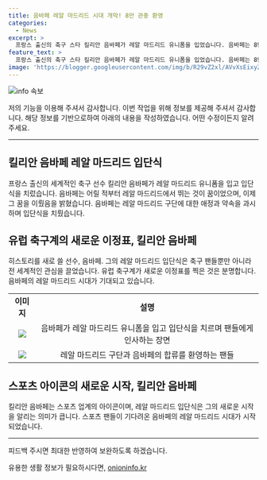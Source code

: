 ```yaml
---
title: 음바페 레알 마드리드 시대 개막! 8만 관중 환영
categories:
  - News
excerpt: >
  프랑스 출신의 축구 스타 킬리안 음바페가 레알 마드리드 유니폼을 입었습니다. 음바페는 8만여 팬들의 열정적인 응원을 받으며 입단식을 가졌고, 어릴 적부터의 꿈을 이뤘다며 레알 마드리드에서의 활약에 약속했습니다. 이들의 열정적인 모습을 담은 입단식 장면을 함께 감상해보세요!
feature_text: >
  프랑스 출신의 축구 스타 킬리안 음바페가 레알 마드리드 유니폼을 입었습니다. 음바페는 8만여 팬들의 열정적인 응원을 받으며 입단식을 가졌고, 어릴 적부터의 꿈을 이뤘다며 레알 마드리드에서의 활약에 약속했습니다. 이들의 열정적인 모습을 담은 입단식 장면을 함께 감상해보세요!
image: 'https://blogger.googleusercontent.com/img/b/R29vZ2xl/AVvXsEixyZcFfHzMRdzZMjFBmAUKJYCLCGyLL1o632UiGVXcaFdKo_bkvkuCioo0uUKlGfBVcT3P84aROyZIXSBEx3Aw5nCQ3pTgDom1WDC4m8eifvWiAmWEEVb4x6G_l8C0QH225ldMjyaFvpxGEBGNO37VmDTDMHGhJPq73UglMfDca1-0aw/s1600/blogspot.png'
---
```


<p><img src="https://blogger.googleusercontent.com/img/b/R29vZ2xl/AVvXsEixyZcFfHzMRdzZMjFBmAUKJYCLCGyLL1o632UiGVXcaFdKo_bkvkuCioo0uUKlGfBVcT3P84aROyZIXSBEx3Aw5nCQ3pTgDom1WDC4m8eifvWiAmWEEVb4x6G_l8C0QH225ldMjyaFvpxGEBGNO37VmDTDMHGhJPq73UglMfDca1-0aw/s1600/blogspot.png" alt="info 속보" /></p>

<p>저의 기능을 이용해 주셔서 감사합니다. 이번 작업을 위해 정보를 제공해 주셔서 감사합니다. 해당 정보를 기반으로하여 아래의 내용을 작성하였습니다. 어떤 수정이든지 알려주세요.</p>

<hr />

<h2 data-ke-size="size26">킬리안 음바페 레알 마드리드 입단식</h2>

<p data-ke-size="size16">프랑스 출신의 세계적인 축구 선수 킬리안 음바페가 레알 마드리드 유니폼을 입고 입단식을 치렀습니다. 음바페는 어릴 적부터 레알 마드리드에서 뛰는 것이 꿈이었으며, 이제 그 꿈을 이뤘음을 밝혔습니다. 음바페는 레알 마드리드 구단에 대한 애정과 약속을 과시하며 입단식을 치뤘습니다.</p>

<h2 data-ke-size="size26">유럽 축구계의 새로운 이정표, 킬리안 음바페</h2>

<p data-ke-size="size16">히스토리를 새로 쓸 선수, 음바페. 그의 레알 마드리드 입단식은 축구 팬들뿐만 아니라 전 세계적인 관심을 끌었습니다. 유럽 축구계가 새로운 이정표를 찍은 것은 분명합니다. 음바페의 레알 마드리드 시대가 기대되고 있습니다.</p>

<table>
<tbody>
<tr>
<td style="text-align: center; height: 17px;"><b>이미지</b></td>
<td style="text-align: center; height: 17px;"><b>설명</b></td>
</tr>
<tr>
<td style="text-align: center; height: 17px;"><img src="이미지 링크" /></td>
<td style="text-align: center; height: 17px;">음바페가 레알 마드리드 유니폼을 입고 입단식을 치르며 팬들에게 인사하는 장면</td>
</tr>
<tr>
<td style="text-align: center; height: 17px;"><img src="이미지 링크" /></td>
<td style="text-align: center; height: 17px;">레알 마드리드 구단과 음바페의 합류를 환영하는 팬들</td>
</tr>
</tbody>
</table>

<h2 data-ke-size="size26">스포츠 아이콘의 새로운 시작, 킬리안 음바페</h2>

<p data-ke-size="size16">킬리안 음바페는 스포츠 업계의 아이콘이며, 레알 마드리드 입단식은 그의 새로운 시작을 알리는 의미가 큽니다. 스포츠 팬들이 기다려온 음바페의 레알 마드리드 시대가 시작되었습니다.</p>

<hr />

<p>피드백 주시면 최대한 반영하여 보완하도록 하겠습니다.</p>
유용한 생활 정보가 필요하시다면, <a href="https://onioninfo.kr" rel="dofollow">onioninfo.kr</a>


